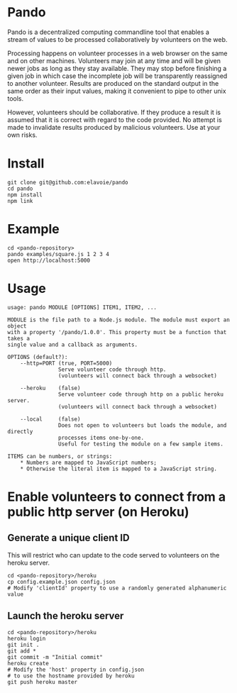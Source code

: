 # Pando

Pando is a decentralized computing commandline tool that enables a stream of
values to be processed collaboratively by volunteers on the web.

Processing happens on volunteer processes in a web browser on the same and on
other machines.  Volunteers may join at any time and will be given newer jobs
as long as they stay available.  They may stop before finishing a given job in
which case the incomplete job will be transparently reassigned to another
volunteer. Results are produced on the standard output in the same order as
their input values, making it convenient to pipe to other unix tools.

However, volunteers should be collaborative. If they produce a result it is
assumed that it is correct with regard to the code provided. No attempt is made
to invalidate results produced by malicious volunteers. Use at your own risks.

# Install 

    git clone git@github.com:elavoie/pando
    cd pando
    npm install
    npm link

# Example

    cd <pando-repository>
    pando examples/square.js 1 2 3 4
    open http://localhost:5000

# Usage

    usage: pando MODULE [OPTIONS] ITEM1, ITEM2, ...

    MODULE is the file path to a Node.js module. The module must export an object
    with a property '/pando/1.0.0'. This property must be a function that takes a
    single value and a callback as arguments.

    OPTIONS (default?):
        --http=PORT (true, PORT=5000) 
                    Serve volunteer code through http.
                    (volunteers will connect back through a websocket)

        --heroku    (false)           
                    Serve volunteer code through http on a public heroku server.
                    (volunteers will connect back through a websocket)

        --local     (false)
                    Does not open to volunteers but loads the module, and directly
                    processes items one-by-one.
                    Useful for testing the module on a few sample items.

    ITEMS can be numbers, or strings:
        * Numbers are mapped to JavaScript numbers;
        * Otherwise the literal item is mapped to a JavaScript string.

# Enable volunteers to connect from a public http server (on Heroku)

## Generate a unique client ID

This will restrict who can update to the code served to volunteers on the
heroku server.

    cd <pando-repository>/heroku
    cp config.example.json config.json
    # Modify 'clientId' property to use a randomly generated alphanumeric value
    

## Launch the heroku server

    cd <pando-repository>/heroku
    heroku login
    git init .
    git add *
    git commit -m "Initial commit"
    heroku create
    # Modify the 'host' property in config.json
    # to use the hostname provided by heroku
    git push heroku master
